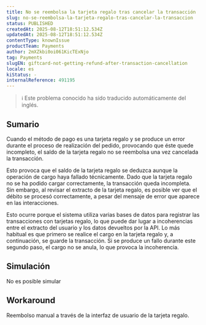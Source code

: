 ```yaml
---
title: No se reembolsa la tarjeta regalo tras cancelar la transacción
slug: no-se-reembolsa-la-tarjeta-regalo-tras-cancelar-la-transaccion
status: PUBLISHED
createdAt: 2025-08-12T18:51:12.534Z
updatedAt: 2025-08-12T18:51:12.534Z
contentType: knownIssue
productTeam: Payments
author: 2mXZkbi0oi061KicTExNjo
tag: Payments
slugEN: giftcard-not-getting-refund-after-transaction-cancellation
locale: es
kiStatus: -
internalReference: 491195
---
```


>ℹ️ Este problema conocido ha sido traducido automáticamente del inglés.

## Sumario


Cuando el método de pago es una tarjeta regalo y se produce un error durante el proceso de realización del pedido, provocando que éste quede incompleto, el saldo de la tarjeta regalo no se reembolsa una vez cancelada la transacción.

Esto provoca que el saldo de la tarjeta regalo se deduzca aunque la operación de cargo haya fallado técnicamente. Dado que la tarjeta regalo no se ha podido cargar correctamente, la transacción queda incompleta. Sin embargo, al revisar el extracto de la tarjeta regalo, es posible ver que el débito se procesó correctamente, a pesar del mensaje de error que aparece en las interacciones.

Esto ocurre porque el sistema utiliza varias bases de datos para registrar las transacciones con tarjetas regalo, lo que puede dar lugar a incoherencias entre el extracto del usuario y los datos devueltos por la API.
Lo más habitual es que primero se realice el cargo en la tarjeta regalo y, a continuación, se guarde la transacción. Si se produce un fallo durante este segundo paso, el cargo no se anula, lo que provoca la incoherencia.


## Simulación


No es posible simular

## Workaround


Reembolso manual a través de la interfaz de usuario de la tarjeta regalo.



